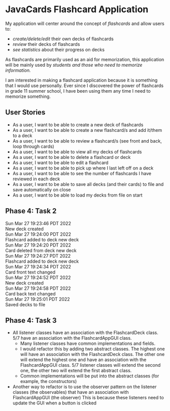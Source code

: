 # JavaCards Flashcard  Application

My application will center around the concept
of *flashcards* and allow users to:

- *create/delete/edit* their own decks of flashcards
- *review* their decks of flashcards
- *see statistics* about their progress on decks

As flashcards are primarily used as an aid for memorization, 
this application will be mainly used by *students and those
who need to memorize information.*

I am interested in making a flashcard application because it is
something that I would use personally. Ever since I discovered the 
power of flashcards in grade 11 summer school, I have been using them
any time I need to memorize something.

## User Stories

- As a user, I want to be able to create a new deck of flashcards
- As a user, I want to be able to create a new flashcard/s and add it/them to a deck
- As a user, I want to be able to review a flashcard/s (see front and back, loop through cards)
- As a user, I want to be able to view all my decks of flashcards
- As a user, I want to be able to delete a flashcard or deck
- As a user, I want to be able to edit a flashcard
- As a user, I want to be able to pick up where I last left off on a deck
- As a user, I want to be able to see the number of flashcards I have reviewed in each deck
- As a user, I want to be able to save all decks (and their cards) to file and save automatically on close
- As a user, I want to be able to load my decks from file on start

## Phase 4: Task 2

Sun Mar 27 19:23:46 PDT 2022 \
New deck created \
Sun Mar 27 19:24:00 PDT 2022 \
Flashcard added to deck new deck \
Sun Mar 27 19:24:20 PDT 2022 \
Card deleted from deck new deck \
Sun Mar 27 19:24:27 PDT 2022 \
Flashcard added to deck new deck \
Sun Mar 27 19:24:34 PDT 2022 \
Card front text changed \
Sun Mar 27 19:24:52 PDT 2022 \
New deck created \
Sun Mar 27 19:24:58 PDT 2022 \
Card back text changed \
Sun Mar 27 19:25:01 PDT 2022 \
Saved decks to file

## Phase 4: Task 3
- All listener classes have an association with the FlashcardDeck class. 5/7 have an association 
  with the FlashcardAppGUI class.
  - Many listener classes have common implementations and fields.
  - I would refactor this by adding two abstract classes. The highest one will have an association with the 
    FlashcardDeck class. The other one will extend the highest one and have an association 
    with the FlashcardAppGUI class.
    5/7 listener classes will extend the second one, the other two will extend the first abstract class.
  - Common implementations will be put into the abstract classes (for example, the constructors)
- Another way to refactor is to use the observer pattern on the listener classes (the observables) that have 
  an association with FlashcardAppGUI (the observer)
  This is because these listeners need to update the GUI when a button is clicked

 
